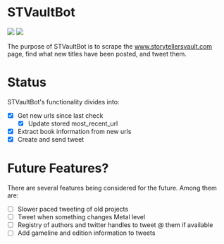 # STVaultBot

![](https://www.code-inspector.com/project/28682/score/svg)
![](https://www.code-inspector.com/project/28682/status/svg)

The purpose of STVaultBot is to scrape the www.storytellersvault.com page, find what new titles have been posted, and tweet them.

# Status

STVaultBot's functionality divides into:

- [x] Get new urls since last check
  - [x] Update stored most_recent_url
- [x] Extract book information from new urls
- [x] Create and send tweet

# Future Features?

There are several features being considered for the future. Among them are:

- [ ] Slower paced tweeting of old projects
- [ ] Tweet when something changes Metal level
- [ ] Registry of authors and twitter handles to tweet @ them if available
- [ ] Add gameline and edition information to tweets
